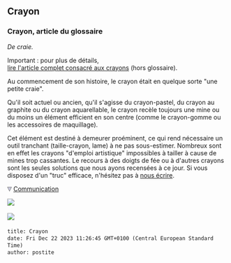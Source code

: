 ## Crayon
### Crayon, article du glossaire
 _De craie._

Important : pour plus de détails,  
[lire l'article complet consacré aux crayons](crayon.html) (hors glossaire).

Au commencement de son histoire, le crayon était en quelque sorte "une petite craie".

Qu'il soit actuel ou ancien, qu'il s'agisse du crayon-pastel, du crayon au graphite ou du crayon aquarellable, le crayon recèle toujours une mine ou du moins un élément efficient en son centre (comme le crayon-gomme ou les accessoires de maquillage).

Cet élément est destiné à demeurer proéminent, ce qui rend nécessaire un outil tranchant (taille-crayon, lame) à ne pas sous-estimer. Nombreux sont en effet les crayons "d'emploi artistique" impossibles à tailler à cause de mines trop cassantes. Le recours à des doigts de fée ou à d'autres crayons sont les seules solutions que nous ayons recensées à ce jour. Si vous disposez d'un "truc" efficace, n'hésitez pas à [nous écrire](ecrire.html).



![](images/flechebas.gif) [Communication](http://www.artrealite.com/annonceurs.htm) 

[![](https://cbonvin.fr/sites/regie.artrealite.com/visuels/campagne1.png)](index-2.html#20131014)

![](https://cbonvin.fr/sites/regie.artrealite.com/visuels/campagne2.png)
```
title: Crayon
date: Fri Dec 22 2023 11:26:45 GMT+0100 (Central European Standard Time)
author: postite
```
